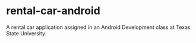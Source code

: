 # rental-car-android
A rental car application assigned in an Android Development class at Texas State University.
